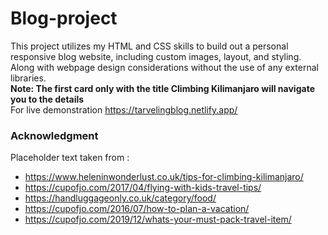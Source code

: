 # Blog-project
This project utilizes my HTML and CSS skills to build out a personal responsive blog website, including custom images, layout, and styling. 
Along with webpage design considerations without the use of any external libraries.<br>
**Note: The first card only with the title Climbing Kilimanjaro will navigate you to the details**<br>
For live demonstration https://tarvelingblog.netlify.app/

### Acknowledgment
Placeholder text taken from :<br>
- https://www.heleninwonderlust.co.uk/tips-for-climbing-kilimanjaro/
- https://cupofjo.com/2017/04/flying-with-kids-travel-tips/
- https://handluggageonly.co.uk/category/food/
- https://cupofjo.com/2016/07/how-to-plan-a-vacation/
- https://cupofjo.com/2019/12/whats-your-must-pack-travel-item/
